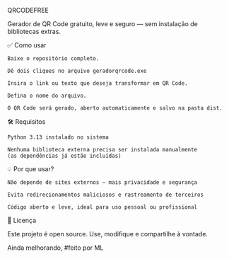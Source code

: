 QRCODEFREE

Gerador de QR Code gratuito, leve e seguro — sem instalação de bibliotecas extras.

✅ Como usar

    Baixe o repositório completo.

    Dê dois cliques no arquivo geradorqrcode.exe

    Insira o link ou texto que deseja transformar em QR Code.

    Defina o nome do arquivo.

    O QR Code será gerado, aberto automaticamente e salvo na pasta dist.

🛠 Requisitos

    Python 3.13 instalado no sistema

    Nenhuma biblioteca externa precisa ser instalada manualmente
    (as dependências já estão incluídas)

💡 Por que usar?

    Não depende de sites externos — mais privacidade e segurança

    Evita redirecionamentos maliciosos e rastreamento de terceiros

    Código aberto e leve, ideal para uso pessoal ou profissional

🧩 Licença

Este projeto é open source. Use, modifique e compartilhe à vontade.

Ainda melhorando, #feito por ML
